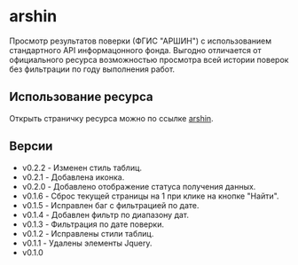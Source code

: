 # arshin
Просмотр результатов поверки (ФГИС "АРШИН") с использованием стандартного
API информацонного фонда. Выгодно отличается от официального ресурса
возможностью просмотра всей истории поверок без фильтрации по году выполнения
работ.

## Использование ресурса
Открыть страничку ресурса можно по ссылке [arshin](https://ave6990.ru/arshin/arshin.html).

## Версии
* v0.2.2 - Изменен стиль таблиц.
* v0.2.1 - Добавлена иконка.
* v0.2.0 - Добавлено отображение статуса получения данных.
* v0.1.6 - Сброс текущей страницы на 1 при клике на кнопке "Найти".
* v0.1.5 - Исправлен баг с фильтрацией по дате.
* v0.1.4 - Добавлен фильтр по диапазону дат.
* v0.1.3 - Фильтрация по дате поверки.
* v0.1.2 - Исправлены стили таблиц.
* v0.1.1 - Удалены элементы Jquery.
* v0.1.0
